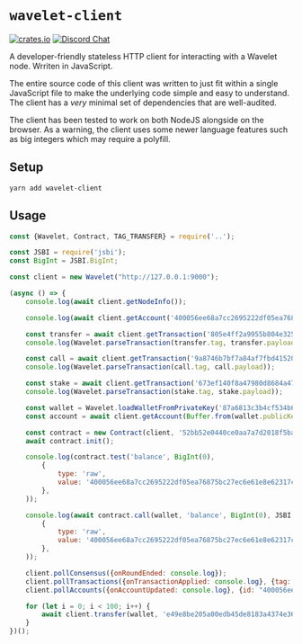 # `wavelet-client`

[![crates.io](https://img.shields.io/npm/v/wavelet-client.svg)](https://www.npmjs.com/package/wavelet-client)
[![Discord Chat](https://img.shields.io/discord/458332417909063682.svg)](https://discord.gg/dMYfDPM)

A developer-friendly stateless HTTP client for interacting with a Wavelet node. Wrriten in JavaScript.

The entire source code of this client was written to just fit within a single JavaScript file to make
the underlying code simple and easy to understand. The client has a _very_ minimal set of dependencies
that are well-audited.

The client has been tested to work on both NodeJS alongside on the browser. As a warning, the client uses
some newer language features such as big integers which may require a polyfill.

## Setup

```shell
yarn add wavelet-client
```

## Usage

```javascript
const {Wavelet, Contract, TAG_TRANSFER} = require('..');

const JSBI = require('jsbi');
const BigInt = JSBI.BigInt;

const client = new Wavelet("http://127.0.0.1:9000");

(async () => {
    console.log(await client.getNodeInfo());

    console.log(await client.getAccount('400056ee68a7cc2695222df05ea76875bc27ec6e61e8e62317c336157019c405'));

    const transfer = await client.getTransaction('805e4ff2a9955b804e32579166c8a54e07e3f1c161702254d8778e4805ea12fc');
    console.log(Wavelet.parseTransaction(transfer.tag, transfer.payload));

    const call = await client.getTransaction('9a8746b7bf7a84af7fbd41520a841e96907bee71a88560af7e6996cfb7682891');
    console.log(Wavelet.parseTransaction(call.tag, call.payload));

    const stake = await client.getTransaction('673ef140f8a47980d8684a47bf639624d7a4d8470ad30c1a66a4f417f69ab84a');
    console.log(Wavelet.parseTransaction(stake.tag, stake.payload));

    const wallet = Wavelet.loadWalletFromPrivateKey('87a6813c3b4cf534b6ae82db9b1409fa7dbd5c13dba5858970b56084c4a930eb400056ee68a7cc2695222df05ea76875bc27ec6e61e8e62317c336157019c405');
    const account = await client.getAccount(Buffer.from(wallet.publicKey).toString("hex"));

    const contract = new Contract(client, '52bb52e0440ce0aa7a7d2018f5bac21d6abde64f5b9498615ce2bef332bd487a');
    await contract.init();

    console.log(contract.test('balance', BigInt(0),
        {
            type: 'raw',
            value: '400056ee68a7cc2695222df05ea76875bc27ec6e61e8e62317c336157019c405'
        },
    ));

    console.log(await contract.call(wallet, 'balance', BigInt(0), JSBI.subtract(BigInt(account.balance), BigInt(1000000)),
        {
            type: 'raw',
            value: '400056ee68a7cc2695222df05ea76875bc27ec6e61e8e62317c336157019c405'
        },
    ));

    client.pollConsensus({onRoundEnded: console.log});
    client.pollTransactions({onTransactionApplied: console.log}, {tag: TAG_TRANSFER, creator: "400056ee68a7cc2695222df05ea76875bc27ec6e61e8e62317c336157019c405"});
    client.pollAccounts({onAccountUpdated: console.log}, {id: "400056ee68a7cc2695222df05ea76875bc27ec6e61e8e62317c336157019c405"});

    for (let i = 0; i < 100; i++) {
        await client.transfer(wallet, 'e49e8be205a00edb45de8183a4374e362efc9a4da56dd7ba17e2dd780501e49f', BigInt(1000000));
    }
})();
```